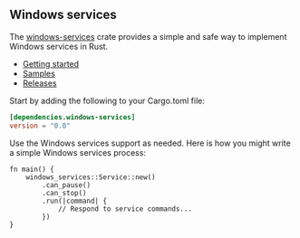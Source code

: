 ## Windows services

The [windows-services](https://crates.io/crates/windows-services) crate provides a simple and safe way to implement Windows services in Rust.

* [Getting started](https://kennykerr.ca/rust-getting-started/)
* [Samples](https://github.com/microsoft/windows-rs/tree/master/crates/samples)
* [Releases](https://github.com/microsoft/windows-rs/releases)

Start by adding the following to your Cargo.toml file:

```toml
[dependencies.windows-services]
version = "0.0"
```

Use the Windows services support as needed. Here is how you might write a simple Windows services process:

```rust,no_run
fn main() {
    windows_services::Service::new()
        .can_pause()
        .can_stop()
        .run(|command| {
            // Respond to service commands...
        })
}
```
